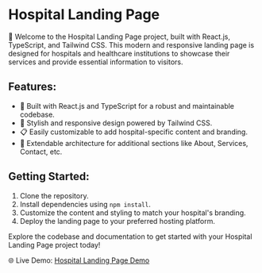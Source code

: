 # Hospital Landing Page

🏥 Welcome to the Hospital Landing Page project, built with React.js, TypeScript, and Tailwind CSS. This modern and responsive landing page is designed for hospitals and healthcare institutions to showcase their services and provide essential information to visitors.

## Features:

- 🚀 Built with React.js and TypeScript for a robust and maintainable codebase.
- 🎨 Stylish and responsive design powered by Tailwind CSS.
- 📋 Easily customizable to add hospital-specific content and branding.
- 🧰 Extendable architecture for additional sections like About, Services, Contact, etc.

## Getting Started:

1. Clone the repository.
2. Install dependencies using `npm install`.
3. Customize the content and styling to match your hospital's branding.
4. Deploy the landing page to your preferred hosting platform.

Explore the codebase and documentation to get started with your Hospital Landing Page project today!

🌐 Live Demo: [Hospital Landing Page Demo](https://romaletodiani.github.io/Hospital-Website/)
